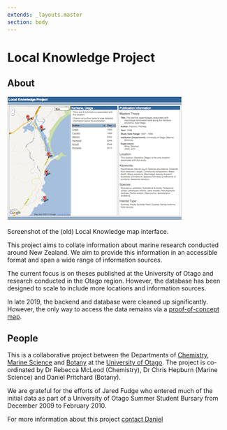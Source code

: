 ```yaml
---
extends: _layouts.master
section: body
---
```


# Local Knowledge Project

## About

<div class="card float-sm-right mx-2" style="max-width: 400px">
    <a href="https://lk.tmk.nz/map">
        <img class="card-img-top" src="/assets/images/LK_screenshot.png" alt="Screenshot of the (old) Local Knowledge map interface.">
    </a>
    <div class="card-body">
        <p class="card-text text-center">Screenshot of the (old) Local Knowledge map interface.</p>
    </div>
</div>

This project aims to collate information about marine research conducted
around New Zealand. We aim to provide this information in an accessible
format and span a wide range of information sources.

The current focus is on theses published at the University of Otago and
research conducted in the Otago region. However, the database has been
designed to scale to include more locations and information sources.

In late 2019, the backend and database were cleaned up significantly. However, the only way to access the data remains via a [proof-of-concept
map](https://lk.tmk.nz/map).

## People

This is a collaborative project between the Departments of
[Chemistry](http://neon.otago.ac.nz/chemistry/), [Marine
Science](http://www.otago.ac.nz/marinescience/) and
[Botany](http://www.botany.otago.ac.nz/) at the [University of
Otago](http://www.otago.ac.nz/). The project is co-ordinated by Dr
Rebecca McLeod (Chemistry), Dr Chris Hepburn (Marine Science) and Daniel
Pritchard (Botany).

We are grateful for the efforts of Jared Fudge who entered much of the
initial data as part of a University of Otago Summer Student Bursary
from December 2009 to February 2010.

For more information about this project [contact Daniel](/contact)